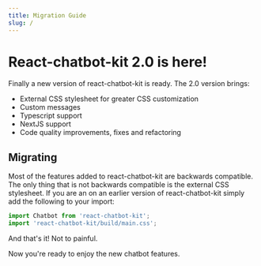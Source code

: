 ```yaml
---
title: Migration Guide
slug: /
---
```


# React-chatbot-kit 2.0 is here!

Finally a new version of react-chatbot-kit is ready. The 2.0 version brings:

- External CSS stylesheet for greater CSS customization
- Custom messages
- Typescript support
- NextJS support
- Code quality improvements, fixes and refactoring

## Migrating

Most of the features added to react-chatbot-kit are backwards compatible. The only thing that is not backwards compatible is the external CSS stylesheet. If you are an on an earlier version of react-chatbot-kit simply add the following to your import:

```js
import Chatbot from 'react-chatbot-kit';
import 'react-chatbot-kit/build/main.css';
```

And that's it! Not to painful.

Now you're ready to enjoy the new chatbot features.
